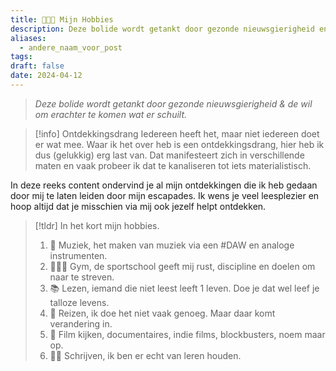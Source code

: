 ```yaml
---
title: 👨🏿‍🎨 Mijn Hobbies
description: Deze bolide wordt getankt door gezonde nieuwsgierigheid en de wil om erachter te komen wat erachter schuilt.
aliases:
  - andere_naam_voor_post
tags: 
draft: false
date: 2024-04-12
---
```

> *Deze bolide wordt getankt door gezonde nieuwsgierigheid & de wil om erachter te komen wat er schuilt.*

> [!info] Ontdekkingsdrang
> Iedereen heeft het, maar niet iedereen doet er wat mee. Waar ik het over heb is een ontdekkingsdrang, hier heb ik dus (gelukkig) erg last van. Dat manifesteert zich in verschillende maten en vaak probeer ik dat te kanaliseren tot iets materialistisch.

In deze reeks content ondervind je al mijn ontdekkingen die ik heb gedaan door mij te laten leiden door mijn escapades. Ik wens je veel leesplezier en hoop altijd dat je misschien via mij ook jezelf helpt ontdekken.

> [!tldr] In het kort mijn hobbies.
> 1. 🎼 Muziek, het maken van muziek via een #DAW en analoge instrumenten.
> 2. 🏋🏾‍♂️ Gym, de sportschool geeft mij rust, discipline en doelen om naar te streven.
> 3. 📚 Lezen, iemand die niet leest leeft 1 leven. Doe je dat wel leef je talloze levens.
> 4. 🧳 Reizen, ik doe het niet vaak genoeg. Maar daar komt verandering in.
> 5. 🎥 Film kijken, documentaires, indie films, blockbusters, noem maar op.
> 6. ✍🏾 Schrijven, ik ben er echt van leren houden.

